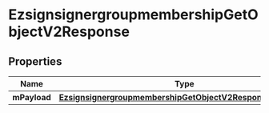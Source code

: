 
# EzsignsignergroupmembershipGetObjectV2Response

## Properties
| Name | Type | Description | Notes |
| ------------ | ------------- | ------------- | ------------- |
| **mPayload** | [**EzsignsignergroupmembershipGetObjectV2ResponseMPayload**](EzsignsignergroupmembershipGetObjectV2ResponseMPayload.md) |  |  |



